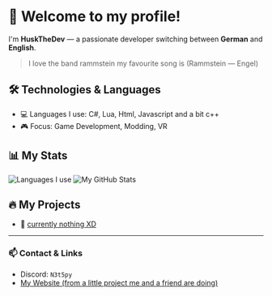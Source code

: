 # 👋 Welcome to my profile!

I'm **HuskTheDev** — a passionate developer switching between **German** and **English**.  

> I love the band rammstein my favourite song is
> (Rammstein — Engel)

## 🛠️ Technologies & Languages
- 💻 Languages I use: C#, Lua, Html, Javascript and a bit c++
- 🎮 Focus: Game Development, Modding, VR

## 📊 My Stats

![Languages I use](https://github-readme-stats.vercel.app/api/top-langs/?username=Huskthedev&layout=compact&title_color=ff0000&text_color=ffffff&icon_color=ff0000&bg_color=000000&hide=html,css,python,c,c++,shaderlab,hlsl,java)
![My GitHub Stats](https://github-readme-stats.vercel.app/api?username=Huskthedev&show_icons=true&title_color=ff0000&text_color=ffffff&icon_color=ff0000&bg_color=000000&hide=issues)

## 🔥 My Projects
- 🚀 [currently nothing XD](#)

---

### 📫 Contact & Links
- Discord: `N3t5py`
- [My Website (from a little project me and a friend are doing) ](https://Huskthedev.de)
